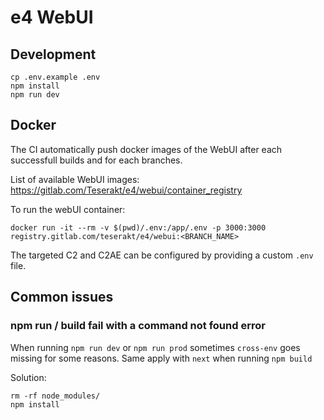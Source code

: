 # e4 WebUI

## Development

```
cp .env.example .env
npm install
npm run dev
```

## Docker

The CI automatically push docker images of the WebUI after each successfull builds and for each branches.

List of available WebUI images: https://gitlab.com/Teserakt/e4/webui/container_registry

To run the webUI container:

```
docker run -it --rm -v $(pwd)/.env:/app/.env -p 3000:3000 registry.gitlab.com/teserakt/e4/webui:<BRANCH_NAME>
```

The targeted C2 and C2AE can be configured by providing a custom `.env` file.

## Common issues

### npm run / build fail with a command not found error

When running `npm run dev` or `npm run prod` sometimes `cross-env` goes missing for some reasons.
Same apply with `next` when running `npm build`

Solution:
```
rm -rf node_modules/
npm install
```
